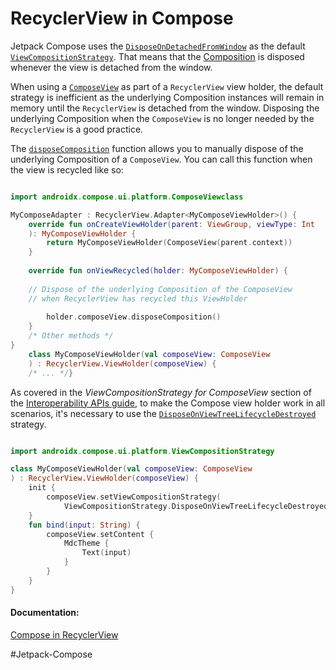 # RecyclerView in Compose
Jetpack Compose uses the [`DisposeOnDetachedFromWindow`](https://developer.android.com/reference/kotlin/androidx/compose/ui/platform/ViewCompositionStrategy.DisposeOnDetachedFromWindow) as the default [`ViewCompositionStrategy`](https://developer.android.com/reference/kotlin/androidx/compose/ui/platform/ViewCompositionStrategy). That means that the [Composition](https://developer.android.com/jetpack/compose/lifecycle) is disposed whenever the view is detached from the window.

When using a [`ComposeView`](https://developer.android.com/reference/kotlin/androidx/compose/ui/platform/ComposeView) as part of a `RecyclerView` view holder, the default strategy is inefficient as the underlying Composition instances will remain in memory until the `RecyclerView` is detached from the window. Disposing the underlying Composition when the `ComposeView` is no longer needed by the `RecyclerView` is a good practice.

The [`disposeComposition`](https://developer.android.com/reference/kotlin/androidx/compose/ui/platform/AbstractComposeView#disposeComposition()) function allows you to manually dispose of the underlying Composition of a `ComposeView`. You can call this function when the view is recycled like so:

```kts

import androidx.compose.ui.platform.ComposeViewclass 

MyComposeAdapter : RecyclerView.Adapter<MyComposeViewHolder>() {    
	override fun onCreateViewHolder(parent: ViewGroup, viewType: Int
	): MyComposeViewHolder {        
		return MyComposeViewHolder(ComposeView(parent.context))    
	}    
	
	override fun onViewRecycled(holder: MyComposeViewHolder) {
	
	// Dispose of the underlying Composition of the ComposeView        
	// when RecyclerView has recycled this ViewHolder    
	
		holder.composeView.disposeComposition()    
	}    
	/* Other methods */
}
	class MyComposeViewHolder(val composeView: ComposeView
	) : RecyclerView.ViewHolder(composeView) {    
	/* ... */}

```

As covered in the _ViewCompositionStrategy for ComposeView_ section of the [Interoperability APIs guide](https://developer.android.com/jetpack/compose/interop/interop-apis#composition-strategy), to make the Compose view holder work in all scenarios, it's necessary to use the [`DisposeOnViewTreeLifecycleDestroyed`](https://developer.android.com/reference/kotlin/androidx/compose/ui/platform/ViewCompositionStrategy.DisposeOnViewTreeLifecycleDestroyed) strategy.

```kts

import androidx.compose.ui.platform.ViewCompositionStrategy

class MyComposeViewHolder(val composeView: ComposeView
) : RecyclerView.ViewHolder(composeView) {
	init { 
		composeView.setViewCompositionStrategy(
			ViewCompositionStrategy.DisposeOnViewTreeLifecycleDestroyed)
	}
	fun bind(input: String) {
		composeView.setContent {            
			MdcTheme {                
				Text(input)            
			}        
		}    
	}
}
```










#### Documentation:
[Compose in RecyclerView](https://developer.android.com/jetpack/compose/interop/compose-in-existing-ui#compose-recyclerview)


#Jetpack-Compose